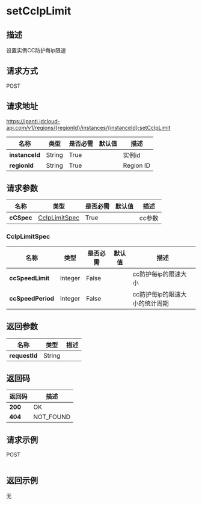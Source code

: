 # setCcIpLimit


## 描述
设置实例CC防护每ip限速

## 请求方式
POST

## 请求地址
https://ipanti.jdcloud-api.com/v1/regions/{regionId}/instances/{instanceId}:setCcIpLimit

|名称|类型|是否必需|默认值|描述|
|---|---|---|---|---|
|**instanceId**|String|True||实例id|
|**regionId**|String|True||Region ID|

## 请求参数
|名称|类型|是否必需|默认值|描述|
|---|---|---|---|---|
|**cCSpec**|[CcIpLimitSpec](##CcIpLimitSpec)|True||cc参数|

### <a name="CcIpLimitSpec">CcIpLimitSpec</a>
|名称|类型|是否必需|默认值|描述|
|---|---|---|---|---|
|**ccSpeedLimit**|Integer|False||cc防护每ip的限速大小|
|**ccSpeedPeriod**|Integer|False||cc防护每ip的限速大小的统计周期|

## 返回参数
|名称|类型|描述|
|---|---|---|
|**requestId**|String||



## 返回码
|返回码|描述|
|---|---|
|**200**|OK|
|**404**|NOT_FOUND|

## 请求示例
POST
```

```

## 返回示例
无

